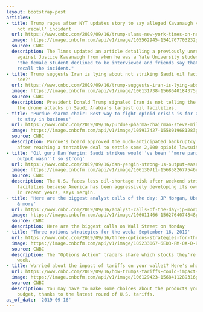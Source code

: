 ```yaml
---
layout: bootstrap-post
articles:
- title: Trump rages after NYT updates story to say alleged Kavanaugh victim 'does
    not recall' incident
  url: https://www.cnbc.com/2019/09/16/trump-slams-new-york-times-on-new-brett-kavanaugh-accusation.html
  image: https://image.cnbcfm.com/api/v1/image/105562945-1541707703232gettyimages-994993712.jpeg?v=1541707735
  source: CNBC
  description: The Times updated an article detailing a previously unreported accusation
    against Justice Kavanaugh from when he was a Yale University student, noting that
    "the female student declined to be interviewed and friends say that she does not
    recall the incident."
- title: Trump suggests Iran is lying about not striking Saudi oil facilities — 'We'll
    see?'
  url: https://www.cnbc.com/2019/09/16/trump-suggests-iran-is-lying-about-not-striking-saudi-oil-facilities-well-see.html
  image: https://image.cnbcfm.com/api/v1/image/106131738-1568640184375gettyimages-1167616309.jpeg?v=1568640206
  source: CNBC
  description: President Donald Trump signaled Iran is not telling the truth about
    the drone attacks on Saudi Arabia's largest oil facilities.
- title: 'Purdue Pharma chair: Best way to fight opioid crisis is for OxyContin maker
    to stay in business'
  url: https://www.cnbc.com/2019/09/16/purdue-pharma-chairman-steve-miller-on-bankruptcy-of-oxycontin-maker.html
  image: https://image.cnbcfm.com/api/v1/image/105917427-1558019681283gettyimages-678211.jpeg?v=1558019711
  source: CNBC
  description: Purdue's board approved the much-anticipated bankruptcy filing, days
    after reaching a tentative deal to settle some 2,000 opioid lawsuits.
- title: 'Oil guru Dan Yergin: Saudi strikes would''ve been ''more panicky'' if US
    output wasn''t so strong'
  url: https://www.cnbc.com/2019/09/16/dan-yergin-strong-us-output-eases-panic-over-saudi-oil-strikes.html
  image: https://image.cnbcfm.com/api/v1/image/106130711-1568582677546rtx72w0d.jpg?v=1568582803
  source: CNBC
  description: The U.S. faces less oil-shortage risk after weekend strikes on Saudi
    facilities because America has been aggressively developing its own domestic resources
    in recent years, says Yergin.
- title: 'Here are the biggest analyst calls of the day: JP Morgan, Uber, Lyft, Lowe''s
    & more'
  url: https://www.cnbc.com/2019/09/16/analyst-calls-of-the-day-jp-morgan-uber-lyft-lowes-more.html
  image: https://image.cnbcfm.com/api/v1/image/106011466-1562764074848preview.jpg?v=1568636514
  source: CNBC
  description: Here are the biggest calls on Wall Street on Monday
- title: 'Three options strategies for the week: September 16, 2019'
  url: https://www.cnbc.com/2019/09/16/three-options-strategies-for-the-week-september-16-2019.html
  image: https://image.cnbcfm.com/api/v1/image/105233067-6ED3-FM-OA-D-BLOCK-052518.jpg?v=1529478321
  source: CNBC
  description: The "Options Action" traders share which stocks they're watching this
    week.
- title: Worried about the impact of tariffs on your wallet? Here's what to expect
  url: https://www.cnbc.com/2019/09/16/how-trumps-tariffs-could-impact-the-cost-of-goods.html
  image: https://image.cnbcfm.com/api/v1/image/106129423-1568411289316gettyimages-686444980.jpeg?v=1568411320
  source: CNBC
  description: You may have to make some choices about the products you buy and your
    budget, thanks to the latest round of U.S. tariffs.
as_of_date: '2019-09-16'
---
```


